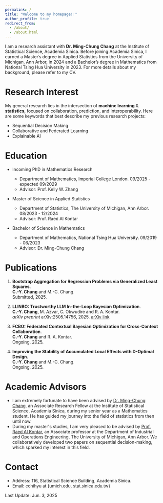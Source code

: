 ```yaml
---
permalink: /
title: "Welcome to my homepage!!"
author_profile: true
redirect_from: 
  - /about/
  - /about.html
---
```

I am a research assistant with **Dr. Ming-Chung Chang** at the Institute of Statistical Science, Academia Sinica. Before joining Academia Sinica, I earned a Master’s degree in Applied Statistics from the University of Michigan, Ann Arbor, in 2024 and a Bachelor’s degree in Mathematics from National Tsing Hua University in 2023. For more details about my background, please refer to my CV.

# Research Interest
My general research lies in the intersection of **machine learning** & **statistics**, focused on collaboration, prediction, and interoperability. Here are some keywords that best describe my previous research projects:
- Sequential Decision Making
- Collaborative and Federated Learning
- Explainable AI

# Education
- Incoming PhD in Mathematics Research
  - Department of Mathematics, Imperial College London. 09/2025 - expected 09/2029
  - Advisor: Prof. Kelly W. Zhang
  
- Master of Science in Applied Statistics
  - Department of Statistics, The University of Michigan, Ann Arbor. 08/2023 - 12/2024
  - Advisor: Prof. Raed Al Kontar

- Bachelor of Science in Mathematics
  - Department of Mathematics, National Tsing Hua University. 09/2019 - 06/2023
  - Advisor: Dr. Ming-Chung Chang

# Publications
1. **Bootstrap Aggregation for Regression Problems via Generalized Least Squares**.  
   **C.-Y. Chang** and M.-C. Chang.  
   Submitted, 2025.

2. **LLINBO: Trustworthy LLM In-the-Loop Bayesian Optimization**.  
   **C.-Y. Chang**, M. Azvar, C. Okwudire and R. A. Kontar.  
   *arXiv preprint* arXiv:2505.14756, 2025. [arXiv link](https://arxiv.org/abs/2505.14756)

3. **FCBO: Federated Contextual Bayesian Optimization for Cross-Context Collaboration**.  
   **C.-Y. Chang** and R. A. Kontar.  
   Ongoing, 2025.

4. **Improving the Stability of Accumulated Local Effects with D-Optimal Design**.  
   **C.-Y. Chang** and M.-C. Chang.  
   Ongoing, 2025.


# Academic Advisors
- I am extremely fortunate to have been advised by [Dr. Ming-Chung Chang](https://sites.google.com/view/mcchang/), an Associate Research Fellow at the Institute of Statistical Science, Academia Sinica, during my senior year as a Mathematics student. He has guided my journey into the field of statistics from then until now.
- During my master's studies, I am very pleased to be advised by [Prof. Raed Al Kontar](https://alkontar.engin.umich.edu/), an Associate professor at the Department of Industrial and Operations Engineering, The University of Michigan, Ann Arbor. We collaboratively developed two papers on sequential decision-making, which sparked my interest in this field.

# Contact
- Address: 116, Statistical Science Building, Academia Sinica.
- Email: cchihyu at {umich.edu, stat.sinica.edu.tw}

Last Update: Jun. 3, 2025
